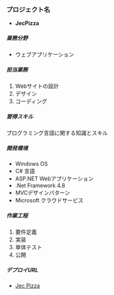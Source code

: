 ### プロジェクト名
- **JecPizza**
##### 業務分野
- ウェブアプリケーション
##### 担当業務
1. Webサイトの設計
2. デザイン
3. コーディング
##### 習得スキル
プログラミング言語に関する知識とスキル
##### 開発環境
- Windows OS
- C# 言語
- ASP.NET Webアプリケーション 
- .Net Framework 4.8
- MVCデザインパターン
- Microsoft クラウドサービス
##### 作業工程
1. 要件定義
2. 実装
3. 単体テスト
4. 公開
##### デプロイURL
- [Jec Pizza](https://jecpizza20220130120227.azurewebsites.net)
